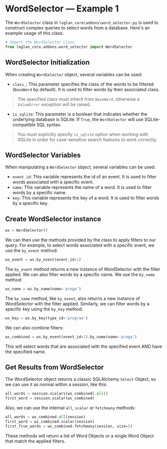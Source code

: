 # WordSelector — Example 1

The `WordSelector` class in `loglan_core\addons\word_selector.py` is used to construct complex queries to select words from a database. Here's an example usage of this class:

```python
# Import the WordSelector class
from loglan_core.addons.word_selector import WordSelector
```

## WordSelector Initialization
When creating `WordSelector` object, several variables can be used:
- `class_`: This parameter specifies the class of the words to be filtered (`BaseWord` by default). It is used to filter words by their associated class. 
> The specified class must inherit from `BaseWord`, otherwise a `ValueError` exception will be raised.
- `is_sqlite`: This parameter is a boolean that indicates whether the underlying database is SQLite. If `True`, the `WordSelector` will use SQLite-compatible SQL syntax.
> You must explicitly specify `is_sqlite` option when working with SQLite in order for case-sensitive search features to work correctly.

## WordSelector Variables
When manipulating a `WordSelector` object, several variables can be used:

- `event_id`: This variable represents the id of an event. It is used to filter words associated with a specific event.
- `name`: This variable represents the name of a word. It is used to filter words by a specific name.
- `key`: This variable represents the key of a word. It is used to filter words by a specific key.


## Create WordSelector instance
```python
ws = WordSelector()
```

We can then use the methods provided by the class to apply filters to our query.
For example, to select words associated with a specific event, we use the `by_event` method:
```python
ws_event = ws.by_event(event_id=1)
```

The `by_event` method returns a new instance of WordSelector with the filter applied.
We can also filter words by a specific name. We use the `by_name` method:
```python
ws_name = ws.by_name(name='proga')
```
The `by_name` method, like `by_event`, also returns a new instance of WordSelector with the filter applied.
Similarly, we can filter words by a specific key using the `by_key` method:

```python
ws_key = ws.by_key(type_id='program')
```

We can also combine filters:
```python
ws_combined = ws.by_event(event_id=1).by_name(name='proga')
```
This will select words that are associated with the specified event AND have the specified name.

## Get Results from WordSelector
The WordSelector object returns a classic SQLAlchemy `Select` Object, so we can use it as normal within a session, like this:
```python
all_words = session.scalars(ws_combined).all()
first_word = session.scalar(ws_combined)
```
Also, we can use the internal `all`, `scalar` or `fetchmany` methods:
```python
all_words = ws_combined.all(session)
first_word = ws_combined.scalar(session)
first_five_words = ws_combined.fetchmany(session, size=5)
```
These methods will return a list of Word Objects or a single Word Object that match the applied filters.
